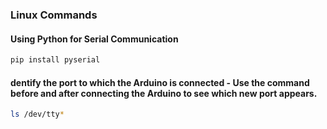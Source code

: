 ### Linux Commands

#### Using Python for Serial Communication
```bash
pip install pyserial
```

#### dentify the port to which the Arduino is connected - Use the command before and after connecting the Arduino to see which new port appears.
```bash
ls /dev/tty*
```

